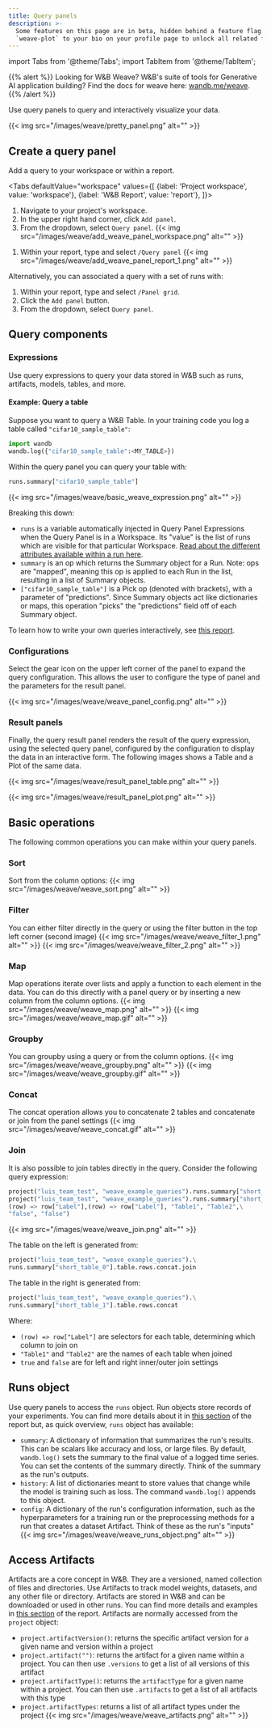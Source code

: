 ```yaml
---
title: Query panels
description: >-
  Some features on this page are in beta, hidden behind a feature flag. Add
  `weave-plot` to your bio on your profile page to unlock all related features.
---
```

import Tabs from '@theme/Tabs';
import TabItem from '@theme/TabItem';

{{% alert %}}
Looking for W&B Weave? W&B's suite of tools for Generative AI application building? Find the docs for weave here: [wandb.me/weave](https://wandb.github.io/weave/?utm_source=wandb_docs&utm_medium=docs&utm_campaign=weave-nudge).
{{% /alert %}}

Use query panels to query and interactively visualize your data.

{{< img src="/images/weave/pretty_panel.png" alt="" >}}

<!-- {{% alert %}}
See [this report](http://wandb.me/keras-xla-benchmark) to see how this team used Weave Panels to visualize their benchmarks.
{{% /alert %}} -->

## Create a query panel

Add a query to your workspace or within a report.

<Tabs
  defaultValue="workspace"
  values={[
    {label: 'Project workspace', value: 'workspace'},
    {label: 'W&B Report', value: 'report'},
  ]}>
  <TabItem value="workspace">

1. Navigate to your project's workspace. 
2. In the upper right hand corner, click `Add panel`.
3. From the dropdown, select `Query panel`.
{{< img src="/images/weave/add_weave_panel_workspace.png" alt="" >}}


  </TabItem>
  <TabItem value="report">


1. Within your report, type and select `/Query panel`
{{< img src="/images/weave/add_weave_panel_report_1.png" alt="" >}}

Alternatively, you can associated a query with a set of runs with:
1. Within your report, type and select `/Panel grid`.
2. Click the `Add panel` button.
3. From the dropdown, select `Query panel`.
<!-- {{< img src="/images/weave/add_weave_panel_report_2.png" alt="" >}} -->


  </TabItem>
</Tabs>
  

## Query components

### Expressions

Use query expressions to query your data stored in W&B such as runs, artifacts, models, tables, and more. 

#### Example: Query a table
Suppose you want to query a W&B Table. In your training code you log a table called `"cifar10_sample_table"`:

```python
import wandb
wandb.log({"cifar10_sample_table":<MY_TABLE>})
```

Within the query panel you can query your table with:
```python
runs.summary["cifar10_sample_table"]
```
{{< img src="/images/weave/basic_weave_expression.png" alt="" >}}

Breaking this down:

* `runs` is a variable automatically injected in Query Panel Expressions when the Query Panel is in a Workspace. Its "value" is the list of runs which are visible for that particular Workspace. [Read about the different attributes available within a run here](../../../../track/public-api-guide.md#understanding-the-different-attributes).
* `summary` is an op which returns the Summary object for a Run. Note: ops are "mapped", meaning this op is applied to each Run in the list, resulting in a list of Summary objects.
* `["cifar10_sample_table"]` is a Pick op (denoted with brackets), with a parameter of "predictions". Since Summary objects act like dictionaries or maps, this operation "picks" the "predictions" field off of each Summary object.

To learn how to write your own queries interactively, see [this report](https://wandb.ai/luis_team_test/weave_example_queries/reports/Weave-queries---Vmlldzo1NzIxOTY2?accessToken=bvzq5hwooare9zy790yfl3oitutbvno2i6c2s81gk91750m53m2hdclj0jvryhcr).

### Configurations

Select the gear icon on the upper left corner of the panel to expand the query configuration. This allows the user to configure the type of panel and the parameters for the result panel.

{{< img src="/images/weave/weave_panel_config.png" alt="" >}}

### Result panels

Finally, the query result panel renders the result of the query expression, using the selected query panel, configured by the configuration to display the data in an interactive form. The following images shows a Table and a Plot of the same data.

{{< img src="/images/weave/result_panel_table.png" alt="" >}}

{{< img src="/images/weave/result_panel_plot.png" alt="" >}}

## Basic operations
The following common operations you can make within your query panels.
### Sort
Sort from the column options:
{{< img src="/images/weave/weave_sort.png" alt="" >}}

### Filter
You can either filter directly in the query or using the filter button in the top left corner (second image)
{{< img src="/images/weave/weave_filter_1.png" alt="" >}}
{{< img src="/images/weave/weave_filter_2.png" alt="" >}}

### Map
Map operations iterate over lists and apply a function to each element in the data. You can do this directly with a panel query  or by inserting a new column from the column options.
{{< img src="/images/weave/weave_map.png" alt="" >}}
{{< img src="/images/weave/weave_map.gif" alt="" >}}

### Groupby
You can groupby using a query or from the column options.
{{< img src="/images/weave/weave_groupby.png" alt="" >}}
{{< img src="/images/weave/weave_groupby.gif" alt="" >}}

### Concat
The concat operation allows you to concatenate 2 tables and concatenate or join from the panel settings
{{< img src="/images/weave/weave_concat.gif" alt="" >}}

### Join
It is also possible to join tables directly in the query. Consider the following query expression:
```python
project("luis_team_test", "weave_example_queries").runs.summary["short_table_0"].table.rows.concat.join(\
project("luis_team_test", "weave_example_queries").runs.summary["short_table_1"].table.rows.concat,\
(row) => row["Label"],(row) => row["Label"], "Table1", "Table2",\
"false", "false")
```
{{< img src="/images/weave/weave_join.png" alt="" >}}

The table on the left is generated from:
```python
project("luis_team_test", "weave_example_queries").\
runs.summary["short_table_0"].table.rows.concat.join
```
The table in the right is generated from:
```python
project("luis_team_test", "weave_example_queries").\
runs.summary["short_table_1"].table.rows.concat
```
Where:
* `(row) => row["Label"]` are selectors for each table, determining which column to join on
* `"Table1"` and `"Table2"` are the names of each table when joined
* `true` and `false` are for left and right inner/outer join settings


## Runs object
Use query panels to access the `runs` object. Run objects store records of your experiments. You can find more details about it in [this section](https://wandb.ai/luis_team_test/weave_example_queries/reports/Weave-queries---Vmlldzo1NzIxOTY2?accessToken=bvzq5hwooare9zy790yfl3oitutbvno2i6c2s81gk91750m53m2hdclj0jvryhcr#3.-accessing-runs-object) of the report but, as quick overview, `runs` object has available:
* `summary`: A dictionary of information that summarizes the run's results. This can be scalars like accuracy and loss, or large files. By default, `wandb.log()` sets the summary to the final value of a logged time series. You can set the contents of the summary directly. Think of the summary as the run's outputs.
* `history`: A list of dictionaries meant to store values that change while the model is training such as loss. The command `wandb.log()` appends to this object.
* `config`: A dictionary of the run's configuration information, such as the hyperparameters for a training run or the preprocessing methods for a run that creates a dataset Artifact. Think of these as the run's "inputs"
{{< img src="/images/weave/weave_runs_object.png" alt="" >}}

## Access Artifacts

Artifacts are a core concept in W&B. They are a versioned, named collection of files and directories. Use Artifacts to track model weights, datasets, and any other file or directory. Artifacts are stored in W&B and can be downloaded or used in other runs. You can find more details and examples in [this section](https://wandb.ai/luis_team_test/weave_example_queries/reports/Weave-queries---Vmlldzo1NzIxOTY2?accessToken=bvzq5hwooare9zy790yfl3oitutbvno2i6c2s81gk91750m53m2hdclj0jvryhcr#4.-accessing-artifacts) of the report. Artifacts are normally accessed from the `project` object:
* `project.artifactVersion()`: returns the specific artifact version for a given name and version within a project
* `project.artifact("")`: returns the artifact for a given name within a project. You can then use `.versions` to get a list of all versions of this artifact
* `project.artifactType()`: returns the `artifactType` for a given name within a project. You can then use `.artifacts` to get a list of all artifacts with this type
* `project.artifactTypes`: returns a list of all artifact types under the project
{{< img src="/images/weave/weave_artifacts.png" alt="" >}}





